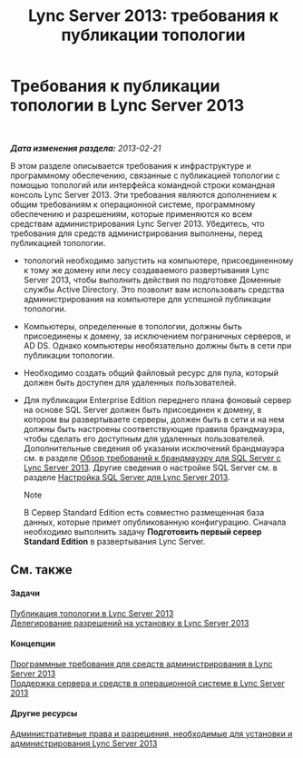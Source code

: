 ﻿---
title: 'Lync Server 2013: требования к публикации топологии'
TOCTitle: Требования к публикации топологии
ms:assetid: 841cdf5d-d884-414d-ab50-3bb681b622ed
ms:mtpsurl: https://technet.microsoft.com/ru-ru/library/Gg195733(v=OCS.15)
ms:contentKeyID: 49310369
ms.date: 05/19/2016
mtps_version: v=OCS.15
ms.translationtype: HT
---

# Требования к публикации топологии в Lync Server 2013

 

_**Дата изменения раздела:** 2013-02-21_

В этом разделе описывается требования к инфраструктуре и программному обеспечению, связанные с публикацией топологии с помощью топологий или интерфейса командной строки командная консоль Lync Server 2013. Эти требования являются дополнением к общим требованиям к операционной системе, программному обеспечению и разрешениям, которые применяются ко всем средствам администрирования Lync Server 2013. Убедитесь, что требования для средств администрирования выполнены, перед публикацией топологии.

  - топологий необходимо запустить на компьютере, присоединенному к тому же домену или лесу создаваемого развертывания Lync Server 2013, чтобы выполнить действия по подготовке Доменные службы Active Directory. Это позволит вам использовать средства администрирования на компьютере для успешной публикации топологии.

  - Компьютеры, определенные в топологии, должны быть присоединены к домену, за исключением пограничных серверов, и AD DS. Однако компьютеры необязательно должны быть в сети при публикации топологии.

  - Необходимо создать общий файловый ресурс для пула, который должен быть доступен для удаленных пользователей.

  - Для публикации Enterprise Edition переднего плана фоновый сервер на основе SQL Server должен быть присоединен к домену, в котором вы развертываете серверы, должен быть в сети и на нем должны быть настроены соответствующие правила брандмауэра, чтобы сделать его доступным для удаленных пользователей. Дополнительные сведения об указании исключений брандмауэра см. в разделе [Обзор требований к брандмауэру для SQL Server с Lync Server 2013](lync-server-2013-understanding-firewall-requirements-for-sql-server.md). Другие сведения о настройке SQL Server см. в разделе [Настройка SQL Server для Lync Server 2013](lync-server-2013-configure-sql-server-for-lync-server.md).
    
    > [!note]  
    > В Сервер Standard Edition есть совместно размещенная база данных, которые примет опубликованную конфигурацию. Сначала необходимо выполнить задачу <strong>Подготовить первый сервер Standard Edition</strong> в развертывания Lync Server.

## См. также

#### Задачи

[Публикация топологии в Lync Server 2013](lync-server-2013-publish-the-topology.md)  
[Делегирование разрешений на установку в Lync Server 2013](lync-server-2013-delegate-setup-permissions.md)  

#### Концепции

[Программные требования для средств администрирования в Lync Server 2013](lync-server-2013-administrative-tools-software-requirements.md)  
[Поддержка сервера и средств в операционной системе в Lync Server 2013](lync-server-2013-server-and-tools-operating-system-support.md)  

#### Другие ресурсы

[Административные права и разрешения, необходимые для установки и администрирования Lync Server 2013](lync-server-2013-administrator-rights-and-permissions-required-for-setup-and-administration.md)

